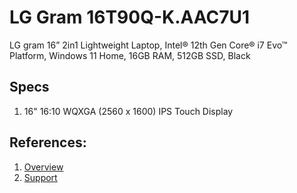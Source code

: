 # LG Gram 16T90Q-K.AAC7U1

LG gram 16” 2in1 Lightweight Laptop, Intel® 12th Gen Core® i7 Evo™ Platform, Windows 11 Home, 16GB RAM, 512GB SSD, Black

## Specs

1. 16" 16:10 WQXGA (2560 x 1600) IPS Touch Display

## References:

1. [Overview](https://www.lg.com/us/laptops/lg-16t90q-k.aac7u1)
1. [Support](https://www.lg.com/us/support/product/lg-16T90Q-K.AAC7U1)
